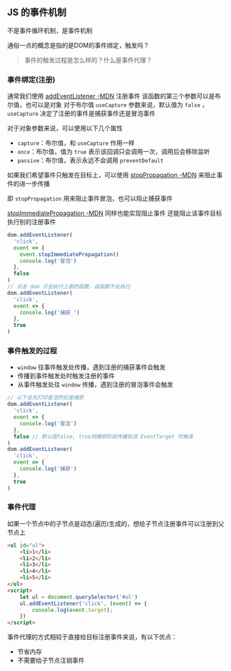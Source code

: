 
## JS 的事件机制

不是事件循环机制，是事件机制

通俗一点的概念是指的是DOM的事件绑定，触发吗？

> 事件的触发过程是怎么样的？什么是事件代理？

### 事件绑定(注册)

通常我们使用 [addEventListener -MDN](https://developer.mozilla.org/zh-CN/docs/Web/API/EventTarget/addEventListener) 注册事件
该函数的第三个参数可以是布尔值，也可以是对象
对于布尔值 `useCapture` 参数来说，默认值为 `false` ，`useCapture` 决定了注册的事件是捕获事件还是冒泡事件

对于对象参数来说，可以使用以下几个属性
- `capture`：布尔值，和 `useCapture` 作用一样
- `once`：布尔值，值为 `true` 表示该回调只会调用一次，调用后会移除监听
- `passive`：布尔值，表示永远不会调用 `preventDefault`

如果我们希望事件只触发在目标上，可以使用 [stopPropagation -MDN](https://developer.mozilla.org/zh-CN/docs/Web/API/Event/stopPropagation) 来阻止事件的进一步传播

即 `stopPropagation` 用来阻止事件冒泡，也可以阻止捕获事件

[stopImmediatePropagation -MDN](https://developer.mozilla.org/zh-CN/docs/Web/API/Event/stopImmediatePropagation) 同样也能实现阻止事件
还能阻止该事件目标执行别的注册事件

```js
dom.addEventListener(
  'click',
  event => {
    event.stopImmediatePropagation()
    console.log('冒泡')
  },
  false
)
// 点击 dom 只会执行上面的函数，该函数不会执行
dom.addEventListener(
  'click',
  event => {
    console.log('捕获 ')
  },
  true
)
```

### 事件触发的过程

- `window` 往事件触发处传播，遇到注册的捕获事件会触发
- 传播到事件触发处时触发注册的事件
- 从事件触发处往 `window` 传播，遇到注册的冒泡事件会触发

```js
// 以下会先打印冒泡然后是捕获
dom.addEventListener(
  'click',
  event => {
    console.log('冒泡')
  },
  false // 默认值false, true则捕获阶段传播到该 EventTarget 时触发
)
dom.addEventListener(
  'click',
  event => {
    console.log('捕获')
  },
  true
)
```

### 事件代理

如果一个节点中的子节点是动态(遍历)生成的，想给子节点注册事件可以注册到父节点上

```html
<ul id="ul">
	<li>1</li>
    <li>2</li>
	<li>3</li>
	<li>4</li>
	<li>5</li>
</ul>
<script>
	let ul = document.querySelector('#ul')
	ul.addEventListener('click', (event) => {
		console.log(event.target);
	})
</script>
```

事件代理的方式相较于直接给目标注册事件来说，有以下优点：
- 节省内存
- 不需要给子节点注销事件

